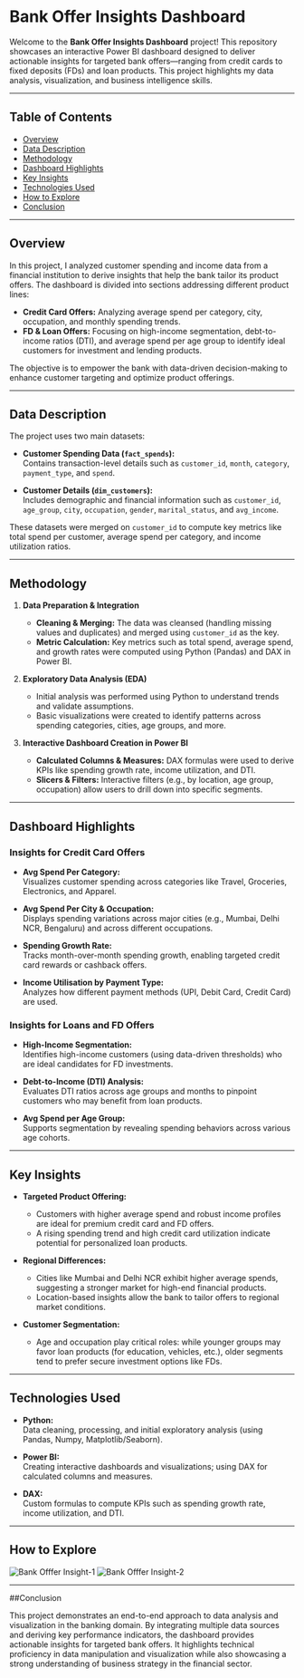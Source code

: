 # Bank Offer Insights Dashboard

Welcome to the **Bank Offer Insights Dashboard** project! This repository showcases an interactive Power BI dashboard designed to deliver actionable insights for targeted bank offers—ranging from credit cards to fixed deposits (FDs) and loan products. This project highlights my data analysis, visualization, and business intelligence skills.

---

## Table of Contents
- [Overview](#overview)
- [Data Description](#data-description)
- [Methodology](#methodology)
- [Dashboard Highlights](#dashboard-highlights)
- [Key Insights](#key-insights)
- [Technologies Used](#technologies-used)
- [How to Explore](#how-to-explore)
- [Conclusion](#conclusion)

---

## Overview

In this project, I analyzed customer spending and income data from a financial institution to derive insights that help the bank tailor its product offers. The dashboard is divided into sections addressing different product lines:

- **Credit Card Offers:** Analyzing average spend per category, city, occupation, and monthly spending trends.
- **FD & Loan Offers:** Focusing on high-income segmentation, debt-to-income ratios (DTI), and average spend per age group to identify ideal customers for investment and lending products.

The objective is to empower the bank with data-driven decision-making to enhance customer targeting and optimize product offerings.

---

## Data Description

The project uses two main datasets:

- **Customer Spending Data (`fact_spends`):**  
  Contains transaction-level details such as `customer_id`, `month`, `category`, `payment_type`, and `spend`.

- **Customer Details (`dim_customers`):**  
  Includes demographic and financial information such as `customer_id`, `age_group`, `city`, `occupation`, `gender`, `marital_status`, and `avg_income`.

These datasets were merged on `customer_id` to compute key metrics like total spend per customer, average spend per category, and income utilization ratios.

---

## Methodology

1. **Data Preparation & Integration**  
   - **Cleaning & Merging:** The data was cleansed (handling missing values and duplicates) and merged using `customer_id` as the key.
   - **Metric Calculation:** Key metrics such as total spend, average spend, and growth rates were computed using Python (Pandas) and DAX in Power BI.

2. **Exploratory Data Analysis (EDA)**  
   - Initial analysis was performed using Python to understand trends and validate assumptions.
   - Basic visualizations were created to identify patterns across spending categories, cities, age groups, and more.

3. **Interactive Dashboard Creation in Power BI**  
   - **Calculated Columns & Measures:** DAX formulas were used to derive KPIs like spending growth rate, income utilization, and DTI.
   - **Slicers & Filters:** Interactive filters (e.g., by location, age group, occupation) allow users to drill down into specific segments.

---

## Dashboard Highlights

### Insights for Credit Card Offers
- **Avg Spend Per Category:**  
  Visualizes customer spending across categories like Travel, Groceries, Electronics, and Apparel.
  
- **Avg Spend Per City & Occupation:**  
  Displays spending variations across major cities (e.g., Mumbai, Delhi NCR, Bengaluru) and across different occupations.
  
- **Spending Growth Rate:**  
  Tracks month-over-month spending growth, enabling targeted credit card rewards or cashback offers.
  
- **Income Utilisation by Payment Type:**  
  Analyzes how different payment methods (UPI, Debit Card, Credit Card) are used.

### Insights for Loans and FD Offers
- **High-Income Segmentation:**  
  Identifies high-income customers (using data-driven thresholds) who are ideal candidates for FD investments.
  
- **Debt-to-Income (DTI) Analysis:**  
  Evaluates DTI ratios across age groups and months to pinpoint customers who may benefit from loan products.
  
- **Avg Spend per Age Group:**  
  Supports segmentation by revealing spending behaviors across various age cohorts.

---

## Key Insights

- **Targeted Product Offering:**  
  - Customers with higher average spend and robust income profiles are ideal for premium credit card and FD offers.  
  - A rising spending trend and high credit card utilization indicate potential for personalized loan products.

- **Regional Differences:**  
  - Cities like Mumbai and Delhi NCR exhibit higher average spends, suggesting a stronger market for high-end financial products.  
  - Location-based insights allow the bank to tailor offers to regional market conditions.

- **Customer Segmentation:**  
  - Age and occupation play critical roles: while younger groups may favor loan products (for education, vehicles, etc.), older segments tend to prefer secure investment options like FDs.

---

## Technologies Used

- **Python:**  
  Data cleaning, processing, and initial exploratory analysis (using Pandas, Numpy, Matplotlib/Seaborn).

- **Power BI:**  
  Creating interactive dashboards and visualizations; using DAX for calculated columns and measures.

- **DAX:**  
  Custom formulas to compute KPIs such as spending growth rate, income utilization, and DTI.

---

## How to Explore

![Bank Offfer Insight-1](https://github.com/user-attachments/assets/913d0dc3-c990-42e8-81f3-1dcc05457f32)
![Bank Offfer Insight-2](https://github.com/user-attachments/assets/e8e4d481-9e48-432f-8c1d-070aef86ed10)

---

##Conclusion

This project demonstrates an end-to-end approach to data analysis and visualization in the banking domain. By integrating multiple data sources and deriving key performance indicators, the dashboard provides actionable insights for targeted bank offers. It highlights technical proficiency in data manipulation and visualization while also showcasing a strong understanding of business strategy in the financial sector.

